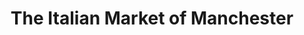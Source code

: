 ---
title: "The Italian Market of Manchester"
url: /manchester-center/the-italian-market-of-manchester/
shop: supermarket
---